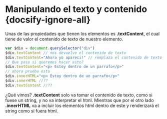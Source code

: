 # Manipulando el texto y contenido {docsify-ignore-all}

Unas de las propiedades que tienen los elementos es **.textContent**, el cual tiene de valor el contenido de texto de nuestro elemento.

```js
var $div = document.querySelector("div")
$div.textContent // nos devuelve el contenido de texto
$div.textContent="Ahora yo apareci!" // remplaza el contenido de texto
// Que pasa si queremos hacer esto?
$div.textContent="<p> Estoy dentro de un parrafo</p>"
// ahora prueba esto
$div.innerHTML="<p> Estoy dentro de un parrafo</p>"
$div.innerHTML //??
$div.textContent //??
```

¿Qué vimos? **.textContent** solo va tomar el contenido de texto, como si fuese un string, y no va interpretar el html. Mientras que por el otro lado **.innerHTML** va a incluir los elementos html dentro de este y renderizará el string como si fuera html.
